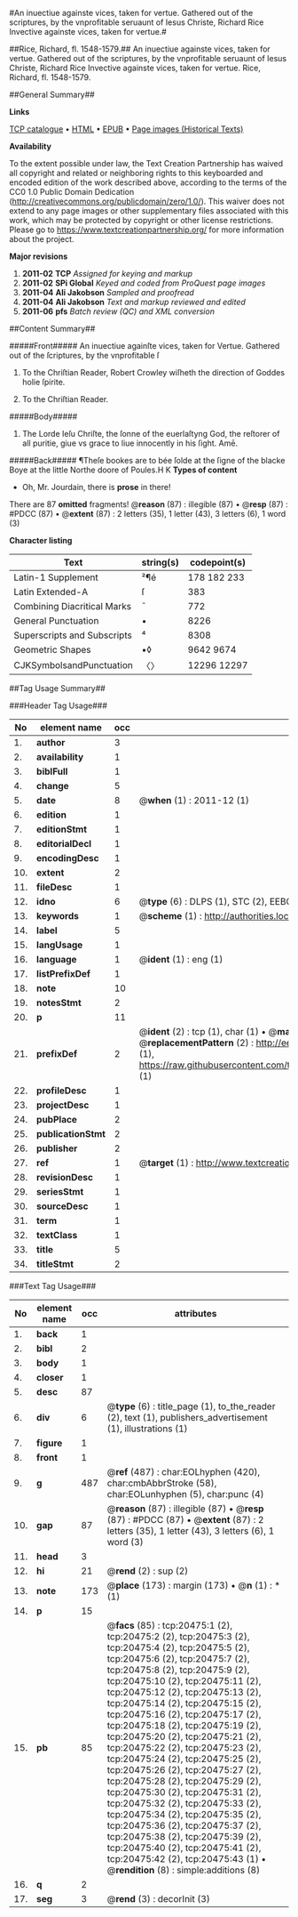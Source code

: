 #An inuectiue againste vices, taken for vertue. Gathered out of the scriptures, by the vnprofitable seruaunt of Iesus Christe, Richard Rice Invective againste vices, taken for vertue.#

##Rice, Richard, fl. 1548-1579.##
An inuectiue againste vices, taken for vertue. Gathered out of the scriptures, by the vnprofitable seruaunt of Iesus Christe, Richard Rice
Invective againste vices, taken for vertue.
Rice, Richard, fl. 1548-1579.

##General Summary##

**Links**

[TCP catalogue](http://www.ota.ox.ac.uk/tcp/)  • 
[HTML](http://tei.it.ox.ac.uk/tcp/Texts-HTML/free/A10/A10693.html)  • 
[EPUB](http://tei.it.ox.ac.uk/tcp/Texts-EPUB/free/A10/A10693.epub) • 
[Page images (Historical Texts)](https://historicaltexts.jisc.ac.uk/eebo-99855005e)

**Availability**

To the extent possible under law, the Text Creation Partnership has waived all copyright and related or neighboring rights to this keyboarded and encoded edition of the work described above, according to the terms of the CC0 1.0 Public Domain Dedication (http://creativecommons.org/publicdomain/zero/1.0/). This waiver does not extend to any page images or other supplementary files associated with this work, which may be protected by copyright or other license restrictions. Please go to https://www.textcreationpartnership.org/ for more information about the project.

**Major revisions**

1. __2011-02__ __TCP__ *Assigned for keying and markup*
1. __2011-02__ __SPi Global__ *Keyed and coded from ProQuest page images*
1. __2011-04__ __Ali Jakobson__ *Sampled and proofread*
1. __2011-04__ __Ali Jakobson__ *Text and markup reviewed and edited*
1. __2011-06__ __pfs__ *Batch review (QC) and XML conversion*

##Content Summary##

#####Front#####
An inuectiue againſte vices, taken for Vertue. Gathered out of the ſcriptures, by the vnprofitable ſ
1. To the Chriſtian Reader, Robert Crowley wiſheth the direction of Goddes holie ſpirite.

1. To the Chriſtian Reader.

#####Body#####

1. The Lorde Ieſu Chriſte, the ſonne of the euerlaſtyng God, the reſtorer of all puritie, giue vs grace to liue innocently in his ſight. Amē.

#####Back#####
¶Theſe bookes are to bée ſolde at the ſigne of the blacke Boye at the little Northe doore of Poules.H K
**Types of content**

  * Oh, Mr. Jourdain, there is **prose** in there!

There are 87 **omitted** fragments! 
 @__reason__ (87) : illegible (87)  •  @__resp__ (87) : #PDCC (87)  •  @__extent__ (87) : 2 letters (35), 1 letter (43), 3 letters (6), 1 word (3)

**Character listing**


|Text|string(s)|codepoint(s)|
|---|---|---|
|Latin-1 Supplement|²¶é|178 182 233|
|Latin Extended-A|ſ|383|
|Combining             Diacritical Marks|̄|772|
|General Punctuation|•|8226|
|Superscripts             and Subscripts|⁴|8308|
|Geometric Shapes|▪◊|9642 9674|
|CJKSymbolsandPunctuation|〈〉|12296 12297|

##Tag Usage Summary##

###Header Tag Usage###

|No|element name|occ|attributes|
|---|---|---|---|
|1.|__author__|3||
|2.|__availability__|1||
|3.|__biblFull__|1||
|4.|__change__|5||
|5.|__date__|8| @__when__ (1) : 2011-12 (1)|
|6.|__edition__|1||
|7.|__editionStmt__|1||
|8.|__editorialDecl__|1||
|9.|__encodingDesc__|1||
|10.|__extent__|2||
|11.|__fileDesc__|1||
|12.|__idno__|6| @__type__ (6) : DLPS (1), STC (2), EEBO-CITATION (1), PROQUEST (1), VID (1)|
|13.|__keywords__|1| @__scheme__ (1) : http://authorities.loc.gov/ (1)|
|14.|__label__|5||
|15.|__langUsage__|1||
|16.|__language__|1| @__ident__ (1) : eng (1)|
|17.|__listPrefixDef__|1||
|18.|__note__|10||
|19.|__notesStmt__|2||
|20.|__p__|11||
|21.|__prefixDef__|2| @__ident__ (2) : tcp (1), char (1)  •  @__matchPattern__ (2) : ([0-9\-]+):([0-9IVX]+) (1), (.+) (1)  •  @__replacementPattern__ (2) : http://eebo.chadwyck.com/downloadtiff?vid=$1&page=$2 (1), https://raw.githubusercontent.com/textcreationpartnership/Texts/master/tcpchars.xml#$1 (1)|
|22.|__profileDesc__|1||
|23.|__projectDesc__|1||
|24.|__pubPlace__|2||
|25.|__publicationStmt__|2||
|26.|__publisher__|2||
|27.|__ref__|1| @__target__ (1) : http://www.textcreationpartnership.org/docs/. (1)|
|28.|__revisionDesc__|1||
|29.|__seriesStmt__|1||
|30.|__sourceDesc__|1||
|31.|__term__|1||
|32.|__textClass__|1||
|33.|__title__|5||
|34.|__titleStmt__|2||


###Text Tag Usage###

|No|element name|occ|attributes|
|---|---|---|---|
|1.|__back__|1||
|2.|__bibl__|2||
|3.|__body__|1||
|4.|__closer__|1||
|5.|__desc__|87||
|6.|__div__|6| @__type__ (6) : title_page (1), to_the_reader (2), text (1), publishers_advertisement (1), illustrations (1)|
|7.|__figure__|1||
|8.|__front__|1||
|9.|__g__|487| @__ref__ (487) : char:EOLhyphen (420), char:cmbAbbrStroke (58), char:EOLunhyphen (5), char:punc (4)|
|10.|__gap__|87| @__reason__ (87) : illegible (87)  •  @__resp__ (87) : #PDCC (87)  •  @__extent__ (87) : 2 letters (35), 1 letter (43), 3 letters (6), 1 word (3)|
|11.|__head__|3||
|12.|__hi__|21| @__rend__ (2) : sup (2)|
|13.|__note__|173| @__place__ (173) : margin (173)  •  @__n__ (1) : * (1)|
|14.|__p__|15||
|15.|__pb__|85| @__facs__ (85) : tcp:20475:1 (2), tcp:20475:2 (2), tcp:20475:3 (2), tcp:20475:4 (2), tcp:20475:5 (2), tcp:20475:6 (2), tcp:20475:7 (2), tcp:20475:8 (2), tcp:20475:9 (2), tcp:20475:10 (2), tcp:20475:11 (2), tcp:20475:12 (2), tcp:20475:13 (2), tcp:20475:14 (2), tcp:20475:15 (2), tcp:20475:16 (2), tcp:20475:17 (2), tcp:20475:18 (2), tcp:20475:19 (2), tcp:20475:20 (2), tcp:20475:21 (2), tcp:20475:22 (2), tcp:20475:23 (2), tcp:20475:24 (2), tcp:20475:25 (2), tcp:20475:26 (2), tcp:20475:27 (2), tcp:20475:28 (2), tcp:20475:29 (2), tcp:20475:30 (2), tcp:20475:31 (2), tcp:20475:32 (2), tcp:20475:33 (2), tcp:20475:34 (2), tcp:20475:35 (2), tcp:20475:36 (2), tcp:20475:37 (2), tcp:20475:38 (2), tcp:20475:39 (2), tcp:20475:40 (2), tcp:20475:41 (2), tcp:20475:42 (2), tcp:20475:43 (1)  •  @__rendition__ (8) : simple:additions (8)|
|16.|__q__|2||
|17.|__seg__|3| @__rend__ (3) : decorInit (3)|
